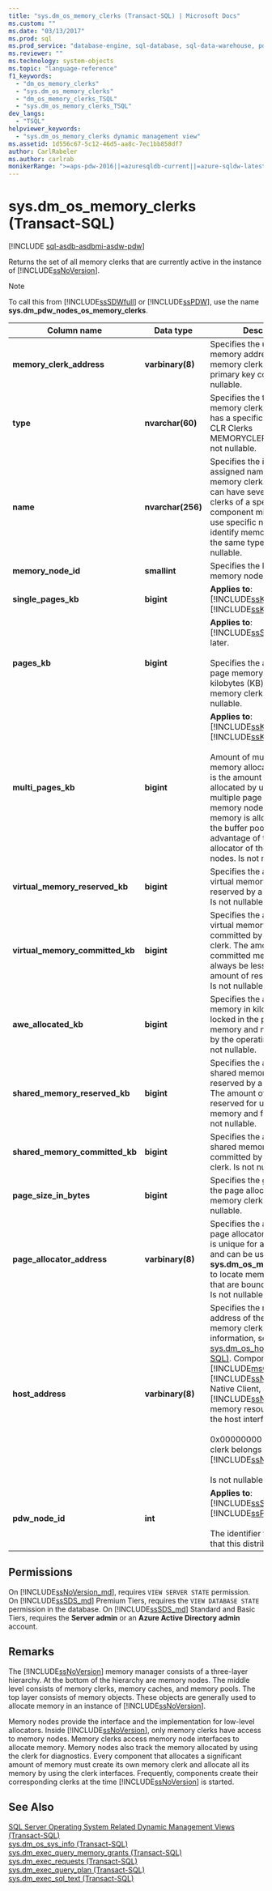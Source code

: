 ```yaml
---
title: "sys.dm_os_memory_clerks (Transact-SQL) | Microsoft Docs"
ms.custom: ""
ms.date: "03/13/2017"
ms.prod: sql
ms.prod_service: "database-engine, sql-database, sql-data-warehouse, pdw"
ms.reviewer: ""
ms.technology: system-objects
ms.topic: "language-reference"
f1_keywords: 
  - "dm_os_memory_clerks"
  - "sys.dm_os_memory_clerks"
  - "dm_os_memory_clerks_TSQL"
  - "sys.dm_os_memory_clerks_TSQL"
dev_langs: 
  - "TSQL"
helpviewer_keywords: 
  - "sys.dm_os_memory_clerks dynamic management view"
ms.assetid: 1d556c67-5c12-46d5-aa8c-7ec1bb858df7
author: CarlRabeler
ms.author: carlrab
monikerRange: ">=aps-pdw-2016||=azuresqldb-current||=azure-sqldw-latest||>=sql-server-2016||=sqlallproducts-allversions||>=sql-server-linux-2017||=azuresqldb-mi-current"
---
```

# sys.dm_os_memory_clerks (Transact-SQL)
[!INCLUDE [sql-asdb-asdbmi-asdw-pdw](../../includes/applies-to-version/sql-asdb-asdbmi-asdw-pdw.md)]

  Returns the set of all memory clerks that are currently active in the instance of [!INCLUDE[ssNoVersion](../../includes/ssnoversion-md.md)].  
  
> [!NOTE]  
>  To call this from [!INCLUDE[ssSDWfull](../../includes/sssdwfull-md.md)] or [!INCLUDE[ssPDW](../../includes/sspdw-md.md)], use the name **sys.dm_pdw_nodes_os_memory_clerks**.  
  
|Column name|Data type|Description|  
|-----------------|---------------|-----------------|  
|**memory_clerk_address**|**varbinary(8)**|Specifies the unique memory address of the memory clerk. This is the primary key column. Is not nullable.|  
|**type**|**nvarchar(60)**|Specifies the type of memory clerk. Every clerk has a specific type, such as CLR Clerks MEMORYCLERK_SQLCLR. Is not nullable.|  
|**name**|**nvarchar(256)**|Specifies the internally assigned name of this memory clerk. A component can have several memory clerks of a specific type. A component might choose to use specific names to identify memory clerks of the same type. Is not nullable.|  
|**memory_node_id**|**smallint**|Specifies the ID of the memory node. Not nullable.|  
|**single_pages_kb**|**bigint**|**Applies to**: [!INCLUDE[ssKatmai](../../includes/sskatmai-md.md)] through [!INCLUDE[ssKilimanjaro](../../includes/sskilimanjaro-md.md)].|  
|**pages_kb**|**bigint**|**Applies to**: [!INCLUDE[ssSQL11](../../includes/sssql11-md.md)] and later.<br /><br /> Specifies the amount of page memory allocated in kilobytes (KB) for this memory clerk. Is not nullable.|  
|**multi_pages_kb**|**bigint**|**Applies to**: [!INCLUDE[ssKatmai](../../includes/sskatmai-md.md)] through [!INCLUDE[ssKilimanjaro](../../includes/sskilimanjaro-md.md)].<br /><br /> Amount of multipage memory allocated in KB. This is the amount of memory allocated by using the multiple page allocator of the memory nodes. This memory is allocated outside the buffer pool and takes advantage of the virtual allocator of the memory nodes. Is not nullable.|  
|**virtual_memory_reserved_kb**|**bigint**|Specifies the amount of virtual memory that is reserved by a memory clerk. Is not nullable.|  
|**virtual_memory_committed_kb**|**bigint**|Specifies the amount of virtual memory that is committed by a memory clerk. The amount of committed memory should always be less than the amount of reserved memory. Is not nullable.|  
|**awe_allocated_kb**|**bigint**|Specifies the amount of memory in kilobytes (KB) locked in the physical memory and not paged out by the operating system. Is not nullable.|  
|**shared_memory_reserved_kb**|**bigint**|Specifies the amount of shared memory that is reserved by a memory clerk. The amount of memory reserved for use by shared memory and file mapping. Is not nullable.|  
|**shared_memory_committed_kb**|**bigint**|Specifies the amount of shared memory that is committed by the memory clerk. Is not nullable.|  
|**page_size_in_bytes**|**bigint**|Specifies the granularity of the page allocation for this memory clerk. Is not nullable.|  
|**page_allocator_address**|**varbinary(8)**|Specifies the address of the page allocator. This address is unique for a memory clerk and can be used in **sys.dm_os_memory_objects** to locate memory objects that are bound to this clerk. Is not nullable.|  
|**host_address**|**varbinary(8)**|Specifies the memory address of the host for this memory clerk. For more information, see [sys.dm_os_hosts &#40;Transact-SQL&#41;](../../relational-databases/system-dynamic-management-views/sys-dm-os-hosts-transact-sql.md). Components, such as [!INCLUDE[msCoName](../../includes/msconame-md.md)] [!INCLUDE[ssNoVersion](../../includes/ssnoversion-md.md)] Native Client, access [!INCLUDE[ssNoVersion](../../includes/ssnoversion-md.md)] memory resources through the host interface.<br /><br /> 0x00000000 = Memory clerk belongs to [!INCLUDE[ssNoVersion](../../includes/ssnoversion-md.md)].<br /><br /> Is not nullable.|  
|**pdw_node_id**|**int**|**Applies to**: [!INCLUDE[ssSDWfull](../../includes/sssdwfull-md.md)], [!INCLUDE[ssPDW](../../includes/sspdw-md.md)]<br /><br /> The identifier for the node that this distribution is on.|  
  
## Permissions 

On [!INCLUDE[ssNoVersion_md](../../includes/ssnoversion-md.md)], requires `VIEW SERVER STATE` permission.   
On [!INCLUDE[ssSDS_md](../../includes/sssds-md.md)] Premium Tiers, requires the `VIEW DATABASE STATE` permission in the database. On [!INCLUDE[ssSDS_md](../../includes/sssds-md.md)] Standard and Basic Tiers, requires the  **Server admin** or an **Azure Active Directory admin** account.   
  
## Remarks  
 The [!INCLUDE[ssNoVersion](../../includes/ssnoversion-md.md)] memory manager consists of a three-layer hierarchy. At the bottom of the hierarchy are memory nodes. The middle level consists of memory clerks, memory caches, and memory pools. The top layer consists of memory objects. These objects are generally used to allocate memory in an instance of [!INCLUDE[ssNoVersion](../../includes/ssnoversion-md.md)].  
  
 Memory nodes provide the interface and the implementation for low-level allocators. Inside [!INCLUDE[ssNoVersion](../../includes/ssnoversion-md.md)], only memory clerks have access to memory nodes. Memory clerks access memory node interfaces to allocate memory. Memory nodes also track the memory allocated by using the clerk for diagnostics. Every component that allocates a significant amount of memory must create its own memory clerk and allocate all its memory by using the clerk interfaces. Frequently, components create their corresponding clerks at the time [!INCLUDE[ssNoVersion](../../includes/ssnoversion-md.md)] is started.  
  
## See Also  

 [SQL Server Operating System Related Dynamic Management Views &#40;Transact-SQL&#41;](../../relational-databases/system-dynamic-management-views/sql-server-operating-system-related-dynamic-management-views-transact-sql.md)   
 [sys.dm_os_sys_info &#40;Transact-SQL&#41;](../../relational-databases/system-dynamic-management-views/sys-dm-os-sys-info-transact-sql.md)   
 [sys.dm_exec_query_memory_grants &#40;Transact-SQL&#41;](../../relational-databases/system-dynamic-management-views/sys-dm-exec-query-memory-grants-transact-sql.md)   
 [sys.dm_exec_requests &#40;Transact-SQL&#41;](../../relational-databases/system-dynamic-management-views/sys-dm-exec-requests-transact-sql.md)   
 [sys.dm_exec_query_plan &#40;Transact-SQL&#41;](../../relational-databases/system-dynamic-management-views/sys-dm-exec-query-plan-transact-sql.md)   
 [sys.dm_exec_sql_text &#40;Transact-SQL&#41;](../../relational-databases/system-dynamic-management-views/sys-dm-exec-sql-text-transact-sql.md)  
  
  


